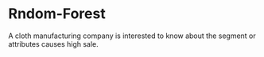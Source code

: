 # Rndom-Forest
 A cloth manufacturing company is interested to know about the segment or attributes causes high sale. 
